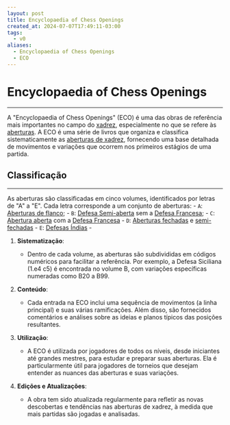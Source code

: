 ```yaml
---
layout: post
title: Encyclopaedia of Chess Openings
created_at: 2024-07-07T17:49:11-03:00
tags:
  - v0
aliases:
  - Encyclopaedia of Chess Openings
  - ECO
---
```

# Encyclopaedia of Chess Openings
----

A "Encyclopaedia of Chess Openings" (ECO) é uma das obras de referência mais importantes no campo do [xadrez](api/2024/07/2024-07-06-Xadrez.md), especialmente no que se refere às [aberturas](api/2024/07/2024-07-06-Aberturas_de_xadrez.md). A ECO é uma série de livros que organiza e classifica sistematicamente as [aberturas de xadrez](api/2024/07/2024-07-06-Aberturas_de_xadrez.md), fornecendo uma base detalhada de movimentos e variações que ocorrem nos primeiros estágios de uma partida. 

## Classificação
---
As aberturas são classificadas em cinco volumes, identificados por letras de "A" a "E". Cada letra corresponde a um conjunto de aberturas:
	- `A`: [Aberturas de flanco](api/2024/07/2024-07-06-Aberturas_de_flanco.md);
	- `B`: [Defesa Semi-aberta](_insight/2024/07/2024-07-07-Defesas_Semiabertas.md) sem a [Defesa Francesa](_insight/2024/07/2024-07-07-Defesa_Francesa.md);
	- `C`: [Abertura aberta](_insight/2024/07/2024-07-07-Aberturas_abertas.md) com a [Defesa Francesa](_insight/2024/07/2024-07-07-Defesa_Francesa.md)
	- `D`: [Aberturas fechadas](_insight/2024/07/2024-07-07-Aberturas_fechadas.md) e [semi-fechadas](_insight/2024/07/2024-07-07-Aberturas_semi_fechadas.md)
	- `E`: [Defesas Índias](Defesas%20Índias)
	- 
1. **Sistematização**:
    
    - Dentro de cada volume, as aberturas são subdivididas em códigos numéricos para facilitar a referência. Por exemplo, a Defesa Siciliana (1.e4 c5) é encontrada no volume B, com variações específicas numeradas como B20 a B99.
3. **Conteúdo**:
    
    - Cada entrada na ECO inclui uma sequência de movimentos (a linha principal) e suas várias ramificações. Além disso, são fornecidos comentários e análises sobre as ideias e planos típicos das posições resultantes.
4. **Utilização**:
    
    - A ECO é utilizada por jogadores de todos os níveis, desde iniciantes até grandes mestres, para estudar e preparar suas aberturas. Ela é particularmente útil para jogadores de torneios que desejam entender as nuances das aberturas e suas variações.
5. **Edições e Atualizações**:
    
    - A obra tem sido atualizada regularmente para refletir as novas descobertas e tendências nas aberturas de xadrez, à medida que mais partidas são jogadas e analisadas.